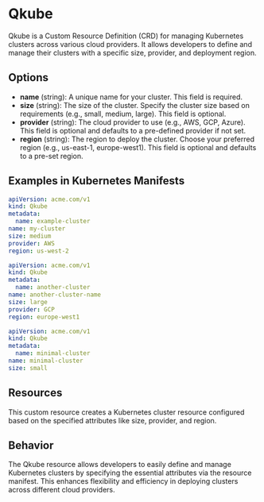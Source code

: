 # Qkube
Qkube is a Custom Resource Definition (CRD) for managing Kubernetes clusters across various cloud providers. It allows developers to define and manage their clusters with a specific size, provider, and deployment region.

## Options
- **name** (string): A unique name for your cluster. This field is required.
- **size** (string): The size of the cluster. Specify the cluster size based on requirements (e.g., small, medium, large). This field is optional.
- **provider** (string): The cloud provider to use (e.g., AWS, GCP, Azure). This field is optional and defaults to a pre-defined provider if not set.
- **region** (string): The region to deploy the cluster. Choose your preferred region (e.g., us-east-1, europe-west1). This field is optional and defaults to a pre-set region.

## Examples in Kubernetes Manifests
```yaml
apiVersion: acme.com/v1
kind: Qkube
metadata:
  name: example-cluster
name: my-cluster
size: medium
provider: AWS
region: us-west-2
```

```yaml
apiVersion: acme.com/v1
kind: Qkube
metadata:
  name: another-cluster
name: another-cluster-name
size: large
provider: GCP
region: europe-west1
```

```yaml
apiVersion: acme.com/v1
kind: Qkube
metadata:
  name: minimal-cluster
name: minimal-cluster
size: small
```

## Resources
This custom resource creates a Kubernetes cluster resource configured based on the specified attributes like size, provider, and region.

## Behavior
The Qkube resource allows developers to easily define and manage Kubernetes clusters by specifying the essential attributes via the resource manifest. This enhances flexibility and efficiency in deploying clusters across different cloud providers.
